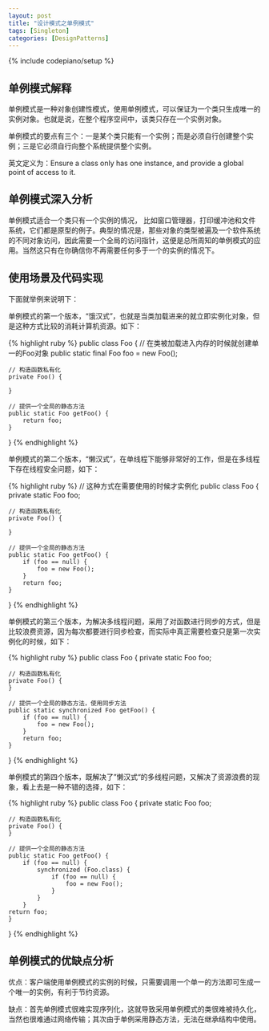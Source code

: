 ```yaml
---
layout: post
title: "设计模式之单例模式"
tags: [Singleton]
categories: [DesignPatterns]
---
```

{% include codepiano/setup %}

## 单例模式解释

单例模式是一种对象创建性模式，使用单例模式，可以保证为一个类只生成唯一的实例对象。也就是说，在整个程序空间中，该类只存在一个实例对象。

单例模式的要点有三个：一是某个类只能有一个实例；而是必须自行创建整个实例；三是它必须自行向整个系统提供整个实例。

英文定义为：Ensure a class only has one instance, and provide a global point of access to it.

## 单例模式深入分析

单例模式适合一个类只有一个实例的情况， 比如窗口管理器，打印缓冲池和文件系统，它们都是原型的例子。典型的情况是，那些对象的类型被遍及一个软件系统的不同对象访问，因此需要一个全局的访问指针，这便是总所周知的单例模式的应用。当然这只有在你确信你不再需要任何多于一个的实例的情况下。

## 使用场景及代码实现

下面就举例来说明下：

单例模式的第一个版本，“饿汉式”，也就是当类加载进来的就立即实例化对象，但是这种方式比较的消耗计算机资源。如下：


{% highlight ruby %}
public class Foo {
    // 在类被加载进入内存的时候就创建单一的Foo对象
    public static final Foo foo = new Foo();

    // 构造函数私有化
    private Foo() {

    }

    // 提供一个全局的静态方法
    public static Foo getFoo() {
    	return foo;
    }
}
{% endhighlight %}

单例模式的第二个版本，“懒汉式”，在单线程下能够非常好的工作，但是在多线程下存在线程安全问题，如下：

{% highlight ruby %}
// 这种方式在需要使用的时候才实例化
public class Foo {
    private static Foo foo;

    // 构造函数私有化
    private Foo() {

    }

    // 提供一个全局的静态方法
    public static Foo getFoo() {
    	if (foo == null) {
    		foo = new Foo();
    	}
    	return foo;
    }
}
{% endhighlight %}

单例模式的第三个版本，为解决多线程问题，采用了对函数进行同步的方式，但是比较浪费资源，因为每次都要进行同步检查，而实际中真正需要检查只是第一次实例化的时候，如下：

{% highlight ruby %}
public class Foo {
    private static Foo foo;

    // 构造函数私有化
    private Foo() {
    }

    // 提供一个全局的静态方法，使用同步方法
    public static synchronized Foo getFoo() {
    	if (foo == null) {
    		foo = new Foo();
    	}
    	return foo;
    }
}
{% endhighlight %}

单例模式的第四个版本，既解决了”懒汉式“的多线程问题，又解决了资源浪费的现象，看上去是一种不错的选择，如下：

{% highlight ruby %}
public class Foo {
    private static Foo foo;

    // 构造函数私有化
    private Foo() {
    }

    // 提供一个全局的静态方法
    public static Foo getFoo() {
        if (foo == null) {
            synchronized (Foo.class) {
                if (foo == null) {
            	    foo = new Foo();
                }
            }
        }
    return foo;
    }
}
{% endhighlight %}

## 单例模式的优缺点分析

优点：客户端使用单例模式的实例的时候，只需要调用一个单一的方法即可生成一个唯一的实例，有利于节约资源。

缺点：首先单例模式很难实现序列化，这就导致采用单例模式的类很难被持久化，当然也很难通过网络传输；其次由于单例采用静态方法，无法在继承结构中使用。